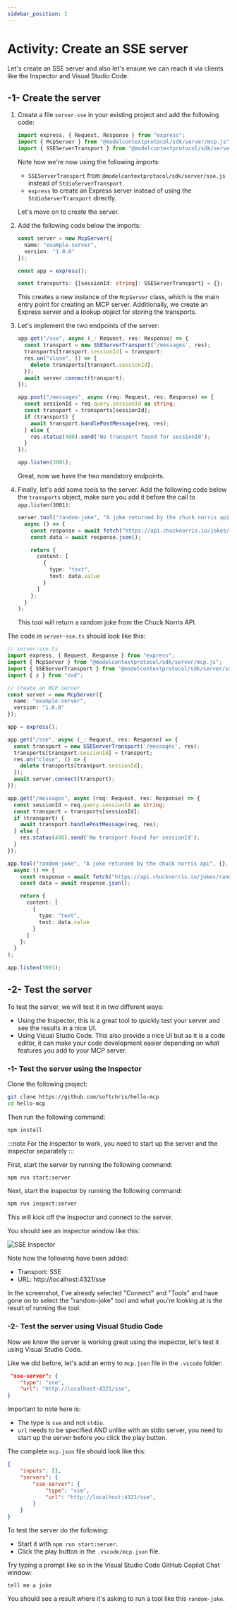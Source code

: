 ```yaml
---
sidebar_position: 2
---
```


# Activity: Create an SSE server

Let's create an SSE server and also let's ensure we can reach it via clients like the Inspector and Visual Studio Code.

## -1- Create the server

1. Create a file `server-sse` in your existing project and add the following code:

    ```typescript
    import express, { Request, Response } from "express";
    import { McpServer } from "@modelcontextprotocol/sdk/server/mcp.js";
    import { SSEServerTransport } from "@modelcontextprotocol/sdk/server/sse.js";
    ```

    Note how we're now using the following imports:

    - `SSEServerTransport` from `@modelcontextprotocol/sdk/server/sse.js` instead of `StdioServerTransport`.
    - `express` to create an Express server instead of using the `StdioServerTransport` directly.

    Let's move on to create the server.

1. Add the following code below the imports:

    ```typescript
    const server = new McpServer({
      name: "example-server",
      version: "1.0.0"
    });

    const app = express();

    const transports: {[sessionId: string]: SSEServerTransport} = {};
    ```

    This creates a new instance of the `McpServer` class, which is the main entry point for creating an MCP server. Additionally, we create an Express server and a lookup object for storing the transports.

1. Let's implement the two endpoints of the server:

    ```typescript
    app.get("/sse", async (_: Request, res: Response) => {
      const transport = new SSEServerTransport('/messages', res);
      transports[transport.sessionId] = transport;
      res.on("close", () => {
        delete transports[transport.sessionId];
      });
      await server.connect(transport);
    });

    app.post("/messages", async (req: Request, res: Response) => {
      const sessionId = req.query.sessionId as string;
      const transport = transports[sessionId];
      if (transport) {
        await transport.handlePostMessage(req, res);
      } else {
        res.status(400).send('No transport found for sessionId');
      }
    });

    app.listen(3001);
    ```

    Great, now we have the two mandatory endpoints.

1. Finally, let's add some tools to the server. Add the following code below the `transports` object, make sure you add it before the call to `app.listen(3001)`:

    ```typescript
    server.tool("random-joke", "A joke returned by the chuck norris api", {},
      async () => {
        const response = await fetch("https://api.chucknorris.io/jokes/random");
        const data = await response.json();

        return {
          content: [
            {
              type: "text",
              text: data.value
            }
          ]
        };
      }
    );
    ```

    This tool will return a random joke from the Chuck Norris API.

The code in `server-sse.ts` should look like this:

```typescript
// server-sse.ts
import express, { Request, Response } from "express";
import { McpServer } from "@modelcontextprotocol/sdk/server/mcp.js";
import { SSEServerTransport } from "@modelcontextprotocol/sdk/server/sse.js";
import { z } from "zod";

// Create an MCP server
const server = new McpServer({
  name: "example-server",
  version: "1.0.0"
});

app = express();

app.get("/sse", async (_: Request, res: Response) => {
  const transport = new SSEServerTransport('/messages', res);
  transports[transport.sessionId] = transport;
  res.on("close", () => {
    delete transports[transport.sessionId];
  });
  await server.connect(transport);
});

app.get("/messages", async (req: Request, res: Response) => {
  const sessionId = req.query.sessionId as string;
  const transport = transports[sessionId];
  if (transport) {
    await transport.handlePostMessage(req, res);
  } else {
    res.status(400).send('No transport found for sessionId');
  }
});

app.tool("random-joke", "A joke returned by the chuck norris api", {},
  async () => {
    const response = await fetch("https://api.chucknorris.io/jokes/random");
    const data = await response.json();

    return {
      content: [
        {
          type: "text",
          text: data.value
        }
      ]
    };
  }
);

app.listen(3001);
```

## -2- Test the server

To test the server, we will test it in two different ways:

- Using the Inspector, this is a great tool to quickly test your server and see the results in a nice UI.
- Using Visual Studio Code. This also provide a nice UI but as it is a code editor, it can make your code development easier depending on what features you add to your MCP server.

### -1- Test the server using the Inspector

Clone the following project:

```bash
git clone https://github.com/softchris/hello-mcp
cd hello-mcp
```

Then run the following command:

```bash
npm install
```

:::note
For the inspector to work, you need to start up the server and the inspector separately
:::


First, start the server by running the following command:

```bash
npm run start:server
```

Next, start the inspector by running the following command:

```bash
npm run inspect:server
```

This will kick off the Inspector and connect to the server.

You should see an inspector window like this:

![SSE Inspector](/img/sse-inspector.png)

Note how the following have been added:

- Transport: SSE
- URL: http://localhost:4321/sse

In the screenshot, I've already selected "Connect" and "Tools" and have gone on to select the "random-joke" tool and what you're looking at is the result of running the tool.

### -2- Test the server using Visual Studio Code

Now we know the server is working great using the inspector, let's test it using Visual Studio Code.

Like we did before, let's add an entry to `mcp.json` file in the `.vscode` folder:

```json
 "sse-server": {
    "type": "sse",
    "url": "http://localhost:4321/sse",
}
```

Important to note here is:

- The type is `sse` and not `stdio`.
- `url` needs to be specified AND unlike with an stdio server, you need to start up the server before you click the play button.

The complete `mcp.json` file should look like this:

```json
{
    "inputs": [],
    "servers": {
        "sse-server": {
            "type": "sse",
            "url": "http://localhost:4321/sse",
        }
    }
}
```

To test the server do the following:

- Start it with `npm run start:server`.
- Click the play button in the `.vscode/mcp.json` file.

Try typing a prompt like so in the Visual Studio Code GitHub Copilot Chat window:

```text
tell me a joke
```

You should see a result where it's asking to run a tool like this `random-joke`.